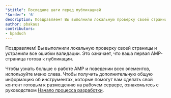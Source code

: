 ```yaml
---
"$title": Последние шаги перед публикацией
"$order": '6'
description: Поздравляем! Вы выполнили локальную проверку своей страницы и устранили все ошибки валидации. Это означает, что ваша первая AMP-страница готова к публикации.
author: pbakaus
contributors:
- bpaduch
---
```


Поздравляем! Вы выполнили локальную проверку своей страницы и устранили все ошибки валидации. Это означает, что ваша первая AMP-страница готова к публикации.

Чтобы узнать больше о работе AMP и поведении всех элементов, используйте меню слева. Чтобы получить дополнительную общую информацию об инструментах, которые помогут вам сделать свой контент готовым к размещению на рабочем сервере, ознакомьтесь с руководством [Начало процесса разработки](https://developers.google.com/web/tools/setup/).
